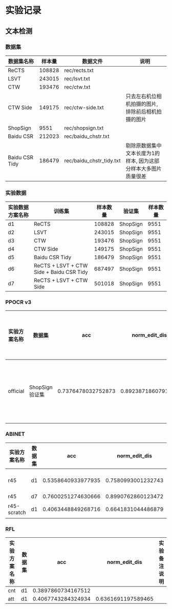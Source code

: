# 实验记录

## 文本检测

### 数据集

| 数据集名称 | 样本量 | 数据文件 | 说明 |
| --- | --- | --- | --- |
| ReCTS | 108828 | rec/rects.txt ||
| LSVT | 243015 | rec/lsvt.txt ||
| CTW | 193476 | rec/ctw.txt ||
| CTW Side | 149175 | rec/ctw-side.txt | 只去左右机位相机拍摄的图片, 排除前后相机拍摄的图片 |
| ShopSign | 9551 | rec/shopsign.txt ||
| Baidu CSR | 212023 | rec/baidu_chstr.txt ||
| Baidu CSR Tidy | 186479 | rec/baidu_chstr_tidy.txt | 剔除原数据集中文本长度为1的样本, 因为这部分样本大多图片质量很差 |

### 实验数据

| 实验数据方案名称 | 训练集 | 样本数量  | 验证集 | 样本数量 |
| --- | --- |---| --- |---|
| d1 | ReCTS | 108828 | ShopSign | 9551 |
| d2 | LSVT | 243015 | ShopSign | 9551 |
| d3 | CTW | 193476 | ShopSign | 9551 |
| d4 | CTW Side | 149175 | ShopSign | 9551 |
| d5 | Baidu CSR Tidy | 186479 | ShopSign | 9551 |
| d6 | ReCTS + LSVT + CTW Side + Baidu CSR Tidy | 687497 | ShopSign | 9551 |
| d7 | ReCTS + LSVT + CTW Side | 501018 | ShopSign | 9551 |

### PPOCR v3

| 实验方案名称 | 数据集 | acc | norm_edit_dis | 实验备注说明 |
| --- | --- | --- | --- | --- |
| official | ShopSign验证集 | 0.7376478032752873 | 0.8923871860791661 | 官方开源模型参数 |

### ABINET

| 实验方案名称 | 数据集 | acc | norm_edit_dis | 实验备注说明 |
| --- | --- | --- | --- | --- |
| r45 | d1 | 0.5358640933977935 | 0.7580993001232743 | 使用预训练模型[abinet_vl_pretrained](https://paddleocr.bj.bcebos.com/rec_r45_abinet_train.tar)为基础, 继续训练 |
| r45 | d7 | 0.7600251274630666 | 0.8990762860123472 | |
| r45-scratch | d1 | 0.4063448849268716 | 0.6641831044486879 | 不使用任何预训练模型, 从零开始训练 |

### RFL
| 实验方案名称 | 数据集 | acc | norm_edit_dis | 实验备注说明 |
| --- | --- | --- | --- | --- |
| cnt | d1 | 0.3897860734167512 | | |
| att | d1 | 0.4067743284324934 | 0.6361691197589465 | |
